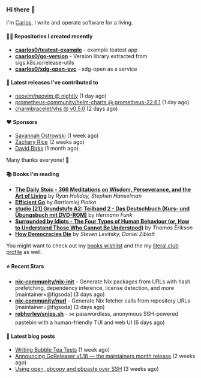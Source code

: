 ### Hi there 👋

I'm [Carlos](https://caarlos0.dev), I write and operate software for a living.

#### 👨‍💻 Repositories I created recently
- **[caarlos0/teatest-example](https://github.com/caarlos0/teatest-example)** - example teatest app
- **[caarlos0/go-version](https://github.com/caarlos0/go-version)** - Version library extracted from sigs.k8s.io/release-utils
- **[caarlos0/xdg-open-svc](https://github.com/caarlos0/xdg-open-svc)** - xdg-open as a service

#### 🚀 Latest releases I've contributed to


- [neovim/neovim @ nightly](https://github.com/neovim/neovim/releases/tag/nightly) (1 day ago)
- [prometheus-community/helm-charts @ prometheus-22.6.1](https://github.com/prometheus-community/helm-charts/releases/tag/prometheus-22.6.1) (1 day ago)
- [charmbracelet/vhs @ v0.5.0](https://github.com/charmbracelet/vhs/releases/tag/v0.5.0) (2 days ago)

#### ❤️ Sponsors
- [Savannah Ostrowski](https://github.com/savannahostrowski) (1 week ago)
- [Zachary Rice](https://github.com/zricethezav) (2 weeks ago)
- [David Birks](https://github.com/dbirks) (1 month ago)

Many thanks everyone! 🙏

#### 📚 Books I'm reading
- **[The Daily Stoic - 366 Meditations on Wisdom, Perseverance, and the Art of Living](https://literal.club/caarlos0/book/the-daily-stoic-lbfbd)** by _Ryan Holiday, Stephen Hanselman_
- **[Efficient Go](https://literal.club/caarlos0/book/bartlomiej-plotka-efficient-go-h2xgm)** by _Bartlomiej Plotka_
- **[studio [21] Grundstufe A2: Teilband 2 - Das Deutschbuch (Kurs- und Übungsbuch mit DVD-ROM)](https://literal.club/caarlos0/book/hermann-funk-studio-21-grundstufe-a2-teilband-2-das-deutschbuch-kurs-und-ubungsbuch-mit-dvd-rom-9zuoy)** by _Hermann Funk_
- **[Surrounded by Idiots - The Four Types of Human Behaviour (or, How to Understand Those Who Cannot Be Understood)](https://literal.club/caarlos0/book/thomas-erikson-surrounded-by-idiots-duzaj)** by _Thomas Erikson_
- **[How Democracies Die](https://literal.club/caarlos0/book/how-democracies-die-5395k)** by _Steven Levitsky, Daniel Ziblatt_

You might want to check out my [books
wishlist](https://www.amazon.com.br/hz/wishlist/ls/EB8P7VS717SV) and the my
[literal.club profile](https://literal.club/caarlos0) as well.

#### ⭐ Recent Stars
- **[nix-community/nix-init](https://github.com/nix-community/nix-init)** - Generate Nix packages from URLs with hash prefetching, dependency inference, license detection, and more [maintainer=@figsoda] (3 days ago)
- **[nix-community/nurl](https://github.com/nix-community/nurl)** - Generate Nix fetcher calls from repository URLs [maintainer=@figsoda] (3 days ago)
- **[robherley/snips.sh](https://github.com/robherley/snips.sh)** - ✂️ passwordless, anonymous SSH-powered pastebin with a human-friendly TUI and web UI (6 days ago)

#### 📄 Latest blog posts
- [Writing Bubble Tea Tests](https://carlosbecker.com/posts/teatest/) (1 week ago)
- [Announcing GoReleaser v1.18 — the maintainers month release](https://carlosbecker.com/posts/goreleaser-v1.18/) (2 weeks ago)
- [Using open, pbcopy and pbpaste over SSH](https://carlosbecker.com/posts/pbcopy-pbpaste-open-ssh/) (3 weeks ago)
